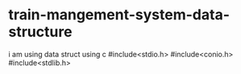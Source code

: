 # train-mangement-system-data-structure
i am using data struct using c 
#include<stdio.h>
#include<conio.h>
#include<stdlib.h>
